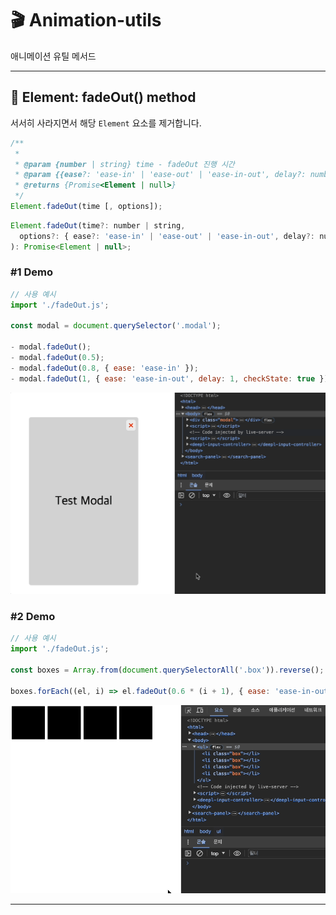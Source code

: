 # 🎬 Animation-utils

애니메이션 유틸 메서드

---

## 🫥 Element: fadeOut() method

서서히 사라지면서 해당 `Element` 요소를 제거합니다.

```javascript
/**
 *
 * @param {number | string} time - fadeOut 진행 시간
 * @param {{ease?: 'ease-in' | 'ease-out' | 'ease-in-out', delay?: number, checkState?: boolean}} options - {ease: 가속도, delay: 지연 시간, checkState: 시작/종료 상태 확인 }
 * @returns {Promise<Element | null>}
 */
Element.fadeOut(time [, options]);

```

```javascript
Element.fadeOut(time?: number | string,
  options?: { ease?: 'ease-in' | 'ease-out' | 'ease-in-out', delay?: number, checkState?: boolean }
): Promise<Element | null>;
```

### #1 Demo

```javascript
// 사용 예시
import './fadeOut.js';

const modal = document.querySelector('.modal');

- modal.fadeOut();
- modal.fadeOut(0.5);
- modal.fadeOut(0.8, { ease: 'ease-in' });
- modal.fadeOut(1, { ease: 'ease-in-out', delay: 1, checkState: true });
```

<img src="./img/fadeOut_demo_1.gif" width="800px"/>

### #2 Demo

```javascript
// 사용 예시
import './fadeOut.js';

const boxes = Array.from(document.querySelectorAll('.box')).reverse();

boxes.forEach((el, i) => el.fadeOut(0.6 * (i + 1), { ease: 'ease-in-out', checkState: true }));
```

<img src="./img/fadeOut_demo_2.gif" width="700px"/>

---

